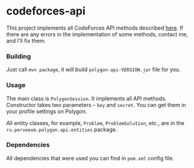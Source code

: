 # codeforces-api

This project implements all CodeForces API methods described [here](https://docs.google.com/document/d/1mb6CDWpbLQsi7F5UjAdwXdbCpyvSgWSXTJVHl52zZUQ/edit#heading=h.7qf3ungxcp7r). If there are any errors in the implementation of some methods, contact me, and I'll fix them.

### Building

Just call `mvn package`, it will build `polygon-api-VERSION.jar` file for you.

### Usage

The main class is `PolygonSession`. It implements all API methods. Constructor takes two parameters – `key` and `secret`. You can get them in your profile settings on Polygon.

All entity classes, for example, `Problem`, `ProblemSolution`, etc., are in the `ru.perveevm.polygon.api.entities` package.

### Dependencies

All dependencies that were used you can find in `pom.xml` config file.

